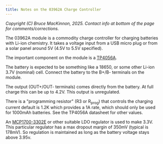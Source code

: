 ```yaml
---
title: Notes on the 03962A Charge Controller
---
```

_Copyright (C) Bruce MacKinnon, 2025.  Contact info at bottom of the page for comments/corrections._

The 03962A module is a commodity charge controller for charging batteries 
with Li-ion chemistry. It takes a voltage input from a USB micro plug or from a solar
panel around 5V (4.5V to 5.5V specified).

The important component on the module is a [TP4056A](https://grobotronics.com/images/companies/1/datasheets/TP4056%20Datasheet.pdf). 

The battery is expected to be something like a 18650, or some other
Li-ion 3.7V (nominal) cell. Connect the battery to the B+/B- terminals on the module.

The output (OUT+/OUT- terminals) comes directly from the battery. At full charge this can be 
up to 4.2V. This output is unregulated.

There is a "programming resistor" (R3 or R<sub>prog</sub>) that controls the charging current
default is 1.2K which provides a 1A rate, which should only be used for 1000mAh batteries. 
See the TP4056A datasheet for other values.

An [MCP1700-3302E](https://www.mouser.com/datasheet/2/268/MCP1700_Data_Sheet_20001826F-3442024.pdf) or other suitable LDO regulator is used to make 3.3V. This particular regulator has a max dropout margin of 350mV (typical is 178mV). So 
regulation is maintained as long as the battery voltage stays above 3.95v.

